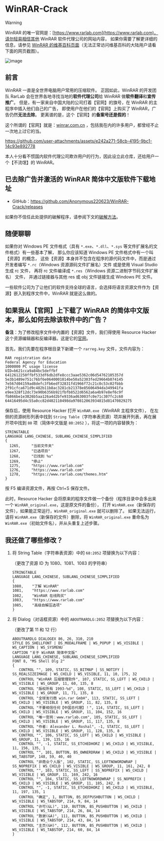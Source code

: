 # WinRAR-Crack

> [!WARNING]
> WinRAR 的唯一官网是：[https://www.rarlab.com](https://www.rarlab.com)，请勿轻易相信其他 WinRAR 软件代理公司的网站内容，
> 如果你需要了解更详细的信息，请参见 [WinRAR 的维基百科页面](https://zh.wikipedia.org/zh-cn/WinRAR)（无法正常访问维基百科的大陆用户请看下面的网页截图）。
> 
> ![image](https://github.com/user-attachments/assets/add2fda3-5674-4022-8f6d-f7515b104149)

## 前言

WinRAR 一直是全世界电脑用户常用的压缩软件。
正因如此，WinRAR 的开发团队 RarLab 会在世界各地寻找当地的**软件代理公司**给 WinRAR 做**软件翻译**和**宣传推广**。
但是，有一家来自中国大陆的公司打着【官网】的旗号，在 WinRAR 的主程序中插入他们自己的广告，
即使用户在他们的【官网】上购买了 WinRAR，广告仍然**无法去除**。
更离谱的是，这个【官网】的**备案号还是假的**！

这个所谓的【官网】就是：[winrar.com.cn](https://www.winrar.com.cn/) ，包括我在内的许多用户，都曾经不止一次地上过它的当。

https://github.com/user-attachments/assets/e242a271-58cb-4195-9bc1-14c93e892778

本人十分看不惯国内软件代理公司欺诈用户的行为，因此设立此仓库，还给用户一个【不流氓】的 WinRAR。

## 已去除广告并激活的 WinRAR 简体中文版软件下载地址

- GitHub：https://github.com/Anonymous220623/WinRAR-Crack/releases

如果你不信任此处提供的破解程序，请参阅下文的[破解方法](#如果我从官网上下载了-winrar-的简体中文版本那么如何去除该软件中的广告)。

## 随便聊聊

如果你对 Windows PE 文件格式（具有 `*.exe`、`*.dll`、`*.sys` 等文件扩展名的文件格式）有一些基本了解，
那么你应该知道 Windows PE 文件格式中有一个叫【资源】的概念，
这些【资源】本身并不包含在程序的源代码文件中，而是通过开发者编写 `*.rc`（Windows 资源源码文件扩展名）文件
或是使用 Visual Studio 生成 rc 文件，
再将 rc 文件编译成 `*.res`（Windows 资源二进制字节码文件扩展名） 文件，
并通过链接器与其他 res 或 obj 文件链接生成 Windows PE 文件。

一些软件公司为了让他们的软件支持全球的语言，会选择将语言资源文件作为【资源】嵌入到程序文件中，WinRAR 就是这么做的。

## 如果我从【官网】上下载了 WinRAR 的简体中文版本，那么如何去除该软件中的广告？

**备注**：为了修改程序文件中内置的【资源】文件，我们得使用 Resource Hacker 这个资源编辑器和反编译器。这是它的[官网](https://www.angusj.com/resourcehacker/)。

首先，我们先要在程序根目录下新建一个 `rarreg.key` 文件，文件内容为：

```
RAR registration data
Federal Agency for Education
1000000 PC usage license
UID=b621cca9a84bc5deffbf
6412612250ffbf533df6db2dfe8ccc3aae5362c06d54762105357d
5e3b1489e751c76bf6e0640001014be50a52303fed29664b074145
7e567d04159ad8defc3fb6edf32831fd1966f72c21c0c53c02fbbb
2f91cfca671d9c482b11b8ac3281cb21378e85606494da349941fa
e9ee328f12dc73e90b6356b921fbfb8522d6562a6a4b97e8ef6c9f
fb866be1e3826b5aa126a4d2bfe9336ad63003fc0e71c307fc2c60
64416495d4c55a0cc82d402110498da970812063934815d81470829275
```

保存后，使用 Resource Hacker 打开 `WinRAR.exe`（WinRAR 主程序文件），
在左侧的资源树形列表中找到 `String Table`（字符串表资源）项并展开列表，再在展开项中找到 `80` 项（简体中文版是 `80:2052` ），将这一项的内容替换为：

```
STRINGTABLE
LANGUAGE LANG_CHINESE, SUBLANG_CHINESE_SIMPLIFIED
{
  1265, 	"当前文件夹"
  1267, 	"已选项目"
  1268, 	"已找到 %u"
  1269, 	"停止"
  1275, 	"https://www.rarlab.com"
  1276, 	"https://www.rarlab.com"
  1278, 	"https://www.rarlab.com/themes.htm"
}
```

按 F5 编译资源文件，再按 Ctrl+S 保存文件。

此时，Resource Hacker 会将原来的程序文件做一个备份（程序目录中会多出来一个 `WinRAR_original.exe`，这是原文件的备份），
打开 `WinRAR.exe`（新保存的文件），如果能正常运行，`WinRAR_original.exe` 就可以删除了。
如果无法运行，请将 `WinRAR.exe`（新保存的文件）删除，将 `WinRAR_original.exe` 重命名为 `WinRAR.exe`（初始文件名），并从头重复上述步骤。 

## 我还做了哪些修改？

1. 将 String Table（字符串表资源）中的 `68:2052` 项替换为以下内容：

   （更改了资源 ID 为 1080、1081、1083 的字符串）

   ```
   STRINGTABLE
   LANGUAGE LANG_CHINESE, SUBLANG_CHINESE_SIMPLIFIED
   {
   1080, 	"了解 WinRAR"
   1081, 	"https://www.rarlab.com"
   1082, 	"WinRAR 在线购买"
   1083, 	"https://www.rarlab.com"
   1085, 	"高级自解压选项"
   }
   ```

2. 将 Dialog（对话框资源）中的 `ABOUTRARDLG:2052` 项替换为以下内容：

   （更改了第 11 和 12 行）

   ```
   ABOUTRARDLG DIALOGEX 86, 26, 310, 210
   STYLE DS_SHELLFONT | DS_MODALFRAME | WS_POPUP | WS_VISIBLE | WS_CAPTION | WS_SYSMENU
   CAPTION "关于 WinRAR 简体中文版"
   LANGUAGE LANG_CHINESE, SUBLANG_CHINESE_SIMPLIFIED
   FONT 8, "MS Shell Dlg 2"
   {
      CONTROL "", 109, STATIC, SS_BITMAP | SS_NOTIFY | SS_REALSIZEIMAGE | WS_CHILD | WS_VISIBLE, 11, 10, 175, 32 
      CONTROL "WinRAR 压缩管理软件", 107, STATIC, SS_LEFT | WS_CHILD | WS_VISIBLE | WS_GROUP, 11, 60, 135, 8 
      CONTROL "版权所有 1993-%d", 108, STATIC, SS_LEFT | WS_CHILD | WS_VISIBLE | WS_GROUP, 11, 71, 135, 8 
      CONTROL "全球发行商 win.rar GmbH", 113, STATIC, SS_LEFT | WS_CHILD | WS_VISIBLE | WS_GROUP, 11, 82, 135, 8 
      CONTROL "不要相信任何【中国总代理】！", 114, STATIC, SS_LEFT | WS_CHILD | WS_VISIBLE | WS_GROUP, 11, 104, 152, 16 
      CONTROL "唯一官网：www.rarlab.com", 105, STATIC, SS_LEFT | WS_CHILD | WS_VISIBLE | WS_GROUP, 11, 117, 135, 8 
      CONTROL "作者: Alexander L. Roshal", -1, STATIC, SS_LEFT | WS_CHILD | WS_VISIBLE | WS_GROUP, 11, 128, 135, 8 
      CONTROL "", 106, STATIC, SS_LEFT | WS_CHILD | WS_VISIBLE | WS_GROUP, 11, 139, 135, 16 
      CONTROL "", -1, STATIC, SS_ETCHEDHORZ | WS_CHILD | WS_VISIBLE, 11, 156, 135, 1 
      CONTROL "", 101, BUTTON, BS_OWNERDRAW | WS_CHILD | WS_VISIBLE | WS_TABSTOP, 148, 59, 40, 40 
      CONTROL "非商业个人版", 102, STATIC, SS_LEFTNOWORDWRAP | SS_NOPREFIX | WS_CHILD | WS_VISIBLE | WS_GROUP, 11, 161, 242, 8 
      CONTROL "", 103, STATIC, SS_LEFT | SS_NOPREFIX | WS_CHILD | WS_VISIBLE | WS_GROUP, 11, 169, 242, 16 
      CONTROL "", 104, STATIC, SS_LEFTNOWORDWRAP | SS_NOPREFIX | WS_CHILD | WS_VISIBLE | WS_GROUP, 11, 185, 242, 8 
      CONTROL "", -1, STATIC, SS_ETCHEDHORZ | WS_CHILD | WS_VISIBLE, 11, 197, 135, 1 
      CONTROL "确定", 1, BUTTON, BS_DEFPUSHBUTTON | WS_CHILD | WS_VISIBLE | WS_TABSTOP, 214, 9, 84, 14 
      CONTROL "许可(&L)", 110, BUTTON, BS_PUSHBUTTON | WS_CHILD | WS_VISIBLE | WS_TABSTOP, 214, 26, 84, 14 
      CONTROL "致谢(&A)", 111, BUTTON, BS_PUSHBUTTON | WS_CHILD | WS_VISIBLE | WS_TABSTOP, 214, 43, 84, 14 
      CONTROL "主页(&H)", 112, BUTTON, BS_PUSHBUTTON | WS_CHILD | WS_VISIBLE | WS_TABSTOP, 214, 60, 84, 14 
   }
   ```
